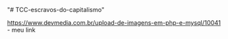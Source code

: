 "# TCC-escravos-do-capitalismo" 


https://www.devmedia.com.br/upload-de-imagens-em-php-e-mysql/10041 - meu link
